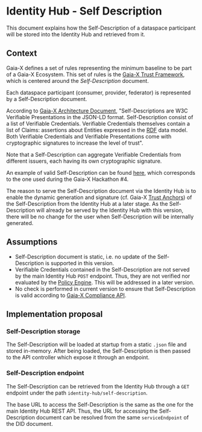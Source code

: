 # Identity Hub - Self Description

This document explains how the Self-Description of a dataspace participant will be stored into the Identity Hub and retrieved from it.

## Context

Gaia-X defines a set of rules representing the minimum baseline to be part of a Gaia-X Ecosystem. This set of rules is the
[Gaia-X Trust Framework](https://gaia-x.gitlab.io/policy-rules-committee/trust-framework/), which is centered around the _Self-Description_ document.

Each dataspace participant (consumer, provider, federator) is represented by a Self-Description document.

According to [Gaia-X Architecture Document](https://gaia-x.eu/wp-content/uploads/2022/06/Gaia-x-Architecture-Document-22.04-Release.pdf),
"Self-Descriptions are W3C Verifiable Presentations in the JSON-LD format. Self-Description consist of a list of
Verifiable Credentials. Verifiable Credentials themselves contain a list of Claims: assertions about Entities
expressed in the [RDF](https://www.w3.org/RDF/) data model. Both Verifiable Credentials and Verifiable Presentations come with
cryptographic signatures to increase the level of trust".

Note that a Self-Description can aggregate Verifiable Credentials from different issuers, each having its own cryptographic signature.

An example of valid Self-Description can be found [here](https://gitlab.com/gaia-x/gaia-x-community/gx-hackathon/gx-hackathon-4/-/blob/2e2023a52d2850448c2b745e415ece481811de40/Example%20Self-Descriptions/participantEdc.txt), which corresponds to the one used during the Gaia-X Hackathon #4.

The reason to serve the Self-Description document via the Identity Hub is to enable the dynamic generation and signature (cf. Gaia-X [Trust Anchors](https://gaia-x.eu/wp-content/uploads/2022/05/Gaia-X-Trust-Framework-22.04.pdf)) of the Self-Description from the Identity Hub
at a later stage. As the Self-Description will already be served by the Identity Hub with this version, there will be no change for the user when Self-Description will be internally generated.

## Assumptions

- Self-Description document is static, i.e. no update of the Self-Description is supported in this version.
- Verifiable Credentials contained in the Self-Description are not served by the main Identity Hub `POST` endpoint.
  Thus, they are not verified nor evaluated by the [Policy Engine](../2022-07-01-get-claims/README.md). This will be addressed in a later version.
- No check is performed in current version to ensure that Self-Description is valid according to [Gaia-X Compliance API](https://compliance.gaia-x.eu/docs/#/).

## Implementation proposal

### Self-Description storage

The Self-Description will be loaded at startup from a static `.json` file and stored in-memory. After being loaded, the Self-Description is then passed
to the API controller which expose it through an endpoint.

### Self-Description endpoint

The Self-Description can be retrieved from the Identity Hub through a `GET` endpoint under the path `identity-hub/self-description`.

The base URL to access the Self-Description is the same as the one for the main Identity Hub REST API. Thus, the URL for accessing
the Self-Description document can be resolved from the same `serviceEndpoint` of the DID document.
